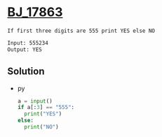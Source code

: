 # [BJ_17863](https://acmicpc.net/problem/17863)

```en
If first three digits are 555 print YES else NO
```

```txt
Input: 555234
Output: YES
```

## Solution

* py

  ```py
  a = input()
  if a[:3] == "555":
    print("YES")
  else:
    print("NO")
  ```
